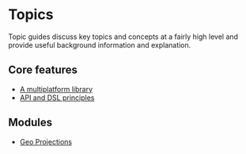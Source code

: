 # Topics

Topic guides discuss key topics and concepts at a fairly 
high level and provide useful background information and
 explanation.

## Core features

* [A multiplatform library](multiplatform.md)
* [API and DSL principles](api-and-dsl.md)


## Modules
* [Geo Projections](geo.md) 
